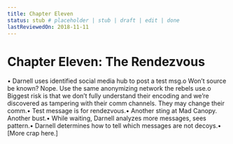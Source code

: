 ```yaml
---
title: Chapter Eleven
status: stub # placeholder | stub | draft | edit | done
lastReviewedOn: 2018-11-11
---
```


# Chapter Eleven: The Rendezvous

•	Darnell uses identified social media hub to post a test msg.o	Won’t source be known? Nope. Use the same anonymizing network the rebels use.o	Biggest risk is that we don’t fully understand their encoding and we’re discovered as tampering with their comm channels. They may change their comm.•	Test message is for rendezvous.•	Another sting at Mad Canopy. Another bust.•	While waiting, Darnell analyzes more messages, sees pattern.•	Darnell determines how to tell which messages are not decoys.•	 [More crap here.]
